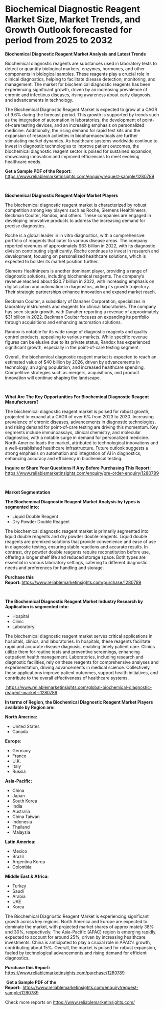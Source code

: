 <p><h1>Biochemical Diagnostic Reagent Market Size, Market Trends, and Growth Outlook forecasted for period from 2025 to 2032</h1></p><p><strong>Biochemical Diagnostic Reagent Market Analysis and Latest Trends</strong></p>
<p><p>Biochemical diagnostic reagents are substances used in laboratory tests to detect or quantify biological markers, enzymes, hormones, and other components in biological samples. These reagents play a crucial role in clinical diagnostics, helping to facilitate disease detection, monitoring, and management. The market for biochemical diagnostic reagents has been experiencing significant growth, driven by an increasing prevalence of chronic and infectious diseases, rising awareness about early diagnosis, and advancements in technology.</p><p>The Biochemical Diagnostic Reagent Market is expected to grow at a CAGR of 9.6% during the forecast period. This growth is supported by trends such as the integration of automation in laboratories, the development of point-of-care testing devices, and an increasing emphasis on personalized medicine. Additionally, the rising demand for rapid test kits and the expansion of research activities in biopharmaceuticals are further stimulating market dynamics. As healthcare systems worldwide continue to invest in diagnostic technologies to improve patient outcomes, the biochemical diagnostic reagent sector is poised for sustained expansion, showcasing innovation and improved efficiencies to meet evolving healthcare needs.</p></p>
<p><strong>Get a Sample PDF of the Report:&nbsp;</strong> <a href="https://www.reliablemarketinsights.com/enquiry/request-sample/1280789?utm_campaign=2187&utm_medium=2&utm_source=Github&utm_content=ia&utm_term=24032025&utm_id=biochemical-diagnostic-reagent">https://www.reliablemarketinsights.com/enquiry/request-sample/1280789</a></p>
<p>&nbsp;</p>
<p><strong>Biochemical Diagnostic Reagent Major Market Players</strong></p>
<p><p>The biochemical diagnostic reagent market is characterized by robust competition among key players such as Roche, Siemens Healthineers, Beckman Coulter, Randox, and others. These companies are engaged in developing innovative products to address the increasing demand for precise diagnostics.</p><p>Roche is a global leader in in vitro diagnostics, with a comprehensive portfolio of reagents that cater to various disease areas. The company reported revenues of approximately $63 billion in 2022, with its diagnostic division contributing significantly. Roche continues to invest in research and development, focusing on personalized healthcare solutions, which is expected to bolster its market position further.</p><p>Siemens Healthineers is another dominant player, providing a range of diagnostic solutions, including biochemical reagents. The company’s revenue reached about $20.7 billion in 2022, with increasing emphasis on digitalization and automation in diagnostics, aiding its growth trajectory. Their strategic partnerships enhance innovation and expand market reach.</p><p>Beckman Coulter, a subsidiary of Danaher Corporation, specializes in laboratory instruments and reagents for clinical laboratories. The company has seen steady growth, with Danaher reporting a revenue of approximately $31 billion in 2022. Beckman Coulter focuses on expanding its portfolio through acquisitions and enhancing automation solutions.</p><p>Randox is notable for its wide range of diagnostic reagents and quality control products, appealing to various markets. While specific revenue figures can be elusive due to its private status, Randox has experienced significant growth, especially in the point-of-care testing segment.</p><p>Overall, the biochemical diagnostic reagent market is expected to reach an estimated value of $40 billion by 2026, driven by advancements in technology, an aging population, and increased healthcare spending. Competitive strategies such as mergers, acquisitions, and product innovation will continue shaping the landscape.</p></p>
<p>&nbsp;</p>
<p><strong>What Are The Key Opportunities For Biochemical Diagnostic Reagent Manufacturers?</strong></p>
<p><p>The biochemical diagnostic reagent market is poised for robust growth, projected to expand at a CAGR of over 6% from 2023 to 2030. Increasing prevalence of chronic diseases, advancements in diagnostic technologies, and rising demand for point-of-care testing are driving this momentum. Key segments include immunoassays, clinical chemistry, and molecular diagnostics, with a notable surge in demand for personalized medicine. North America leads the market, attributed to technological innovations and a well-established healthcare infrastructure. Future outlook suggests a strong emphasis on automation and integration of AI in diagnostics, enhancing accuracy and efficiency in biochemical testing.</p></p>
<p><strong>Inquire or Share Your Questions If Any Before Purchasing This Report:</strong> <a href="https://www.reliablemarketinsights.com/enquiry/pre-order-enquiry/1280789?utm_campaign=2187&utm_medium=2&utm_source=Github&utm_content=ia&utm_term=24032025&utm_id=biochemical-diagnostic-reagent">https://www.reliablemarketinsights.com/enquiry/pre-order-enquiry/1280789</a></p>
<p>&nbsp;</p>
<p><strong>Market Segmentation</strong></p>
<p><strong>The Biochemical Diagnostic Reagent Market Analysis by types is segmented into:</strong></p>
<p><ul><li>Liquid Double Reagent</li><li>Dry Powder Double Reagent</li></ul></p>
<p><p>The biochemical diagnostic reagent market is primarily segmented into liquid double reagents and dry powder double reagents. Liquid double reagents are premixed solutions that provide convenience and ease of use in diagnostic testing, ensuring stable reactions and accurate results. In contrast, dry powder double reagents require reconstitution before use, offering a longer shelf life and reduced storage space. Both types are essential in various laboratory settings, catering to different diagnostic needs and preferences for handling and storage.</p></p>
<p><strong>Purchase this Report:&nbsp;</strong><a href="https://www.reliablemarketinsights.com/purchase/1280789?utm_campaign=2187&utm_medium=2&utm_source=Github&utm_content=ia&utm_term=24032025&utm_id=biochemical-diagnostic-reagent">https://www.reliablemarketinsights.com/purchase/1280789</a></p>
<p>&nbsp;</p>
<p><strong>The Biochemical Diagnostic Reagent Market Industry Research by Application is segmented into:</strong></p>
<p><ul><li>Hospital</li><li>Clinic</li><li>Laboratory</li></ul></p>
<p><p>The biochemical diagnostic reagent market serves critical applications in hospitals, clinics, and laboratories. In hospitals, these reagents facilitate rapid and accurate disease diagnosis, enabling timely patient care. Clinics utilize them for routine tests and preventive screenings, enhancing outpatient health management. Laboratories, including research and diagnostic facilities, rely on these reagents for comprehensive analyses and experimentation, driving advancements in medical science. Collectively, these applications improve patient outcomes, support health initiatives, and contribute to the overall effectiveness of healthcare systems.</p></p>
<p><a href="https://www.reliablemarketinsights.com/global-biochemical-diagnostic-reagent-market-r1280789?utm_campaign=2187&utm_medium=2&utm_source=Github&utm_content=ia&utm_term=24032025&utm_id=biochemical-diagnostic-reagent">&nbsp;https://www.reliablemarketinsights.com/global-biochemical-diagnostic-reagent-market-r1280789</a></p>
<p><strong>In terms of Region, the Biochemical Diagnostic Reagent Market Players available by Region are:</strong></p>
<p>
    <p> <strong> North America: </strong>
        <ul>
            <li>United States</li>
            <li>Canada</li>
        </ul>
        </p> 
    <p> <strong> Europe: </strong>
        <ul>
            <li>Germany</li>
            <li>France</li>
            <li>U.K.</li>
            <li>Italy</li>
            <li>Russia</li>
        </ul>
        </p> 
    <p> <strong> Asia-Pacific: </strong>
        <ul>
            <li>China</li>
            <li>Japan</li>
            <li>South Korea</li>
            <li>India</li>
            <li>Australia</li>
            <li>China Taiwan</li>
            <li>Indonesia</li>
            <li>Thailand</li>
            <li>Malaysia</li>
        </ul>
        </p> 
    <p> <strong> Latin America: </strong>
        <ul>
            <li>Mexico</li>
            <li>Brazil</li>
            <li>Argentina Korea</li>
            <li>Colombia</li>
        </ul>
        </p> 
    <p> <strong> Middle East & Africa: </strong>
        <ul>
            <li>Turkey</li>
            <li>Saudi</li>
            <li>Arabia</li>
            <li>UAE</li>
            <li>Korea</li>
        </ul>
    </p>
    </p>
<p><p>The Biochemical Diagnostic Reagent Market is experiencing significant growth across key regions. North America and Europe are expected to dominate the market, with projected market shares of approximately 38% and 30%, respectively. The Asia-Pacific (APAC) region is emerging rapidly, expected to account for around 25%, driven by increasing healthcare investments. China is anticipated to play a crucial role in APAC's growth, contributing about 15%. Overall, the market is poised for robust expansion, fueled by technological advancements and rising demand for efficient diagnostics.</p></p>
<p><strong>Purchase this Report: </strong><a href="https://www.reliablemarketinsights.com/purchase/1280789?utm_campaign=2187&utm_medium=2&utm_source=Github&utm_content=ia&utm_term=24032025&utm_id=biochemical-diagnostic-reagent">https://www.reliablemarketinsights.com/purchase/1280789</a></p>
<p>&nbsp;<strong>Get a Sample PDF of the Report:&nbsp;&nbsp;</strong><a href="https://www.reliablemarketinsights.com/enquiry/request-sample/1280789?utm_campaign=2187&utm_medium=2&utm_source=Github&utm_content=ia&utm_term=24032025&utm_id=biochemical-diagnostic-reagent">https://www.reliablemarketinsights.com/enquiry/request-sample/1280789</a></p>
<p><strong></strong></p>
<p>Check more reports on <a href="https://www.reliablemarketinsights.com/?utm_campaign=2187&utm_medium=2&utm_source=Github&utm_content=ia&utm_term=24032025&utm_id=biochemical-diagnostic-reagent">https://www.reliablemarketinsights.com/</a></p>